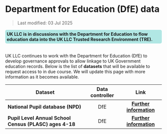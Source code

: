 # Department for Education (DfE) data

>Last modified: 03 Jul 2025
<div style="background-color: rgba(0, 178, 169, 0.3); padding: 5px; border-radius: 5px;"><strong>UK LLC is in discussions with the Department for Education to flow education data into the UK LLC Trusted Research Environment (TRE).</strong></div>  
<br>

UK LLC continues to work with the Department for Education (DfE) to develop governance approvals to allow linkage to UK Government education records. Below is the list of **datasets** that will be available to request access to in due course. We will update this page with more information as it becomes available.

|**Dataset**|**Data controller**|**Link**|
|---|:---:|:---:|
|**National Pupil database (NPD)**|DfE|[**Further information**](https://www.ons.gov.uk/employmentandlabourmarket/peopleinwork/earningsandworkinghours/bulletins/earningsandemploymentfrompayasyouearnrealtimeinformationuk/latest)|
|**Pupil Level Annual School Census (PLASC) ages 4-18**|DfE|[**Further information**](https://www.gov.uk/guidance/self-assessment-datasets)|

